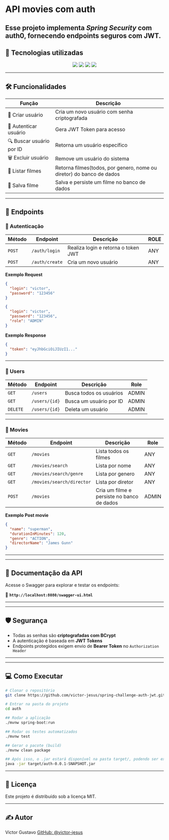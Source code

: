 
# API movies com auth 

Esse projeto implementa *Spring Security* com auth0, fornecendo endpoints seguros com JWT.
---

## 🚀 Tecnologias utilizadas

<p align="center">
  <img src="https://img.shields.io/badge/Java-17-ED8B00?style=for-the-badge&logo=java&logoColor=white"/>
  <img src="https://img.shields.io/badge/Spring%20Boot-3.3.2-6DB33F?style=for-the-badge&logo=spring&logoColor=white"/>
  <img src="https://img.shields.io/badge/PostgreSQL-16-4169E1?style=for-the-badge&logo=postgresql&logoColor=white"/>
  <img src="https://img.shields.io/badge/Flyway-CC0200?style=for-the-badge&logo=flyway&logoColor=white"/>
</p>

---

## 🛠 Funcionalidades

| Função                   | Descrição                                    |
| ------------------------ | -------------------------------------------- |
| 👤 Criar usuário         | Cria um novo usuário com senha criptografada |
| 🔑 Autenticar usuário    | Gera JWT Token para acesso                   |
| 🔍 Buscar usuário por ID | Retorna um usuário específico                |
| 🗑 Excluir usuário       | Remove um usuário do sistema                 |
| 📜 Listar filmes       | Retorna filmes(todos, por genero, nome ou diretor) do banco de dados        |
| 💾 Salva filme       | Salva e persiste um filme no banco de dados        |

---

## 📌 Endpoints

### **🔹 Autenticação**

| Método | Endpoint      | Descrição                           | ROLE |
| ------ | ------------- | ----------------------------------- |------|
| `POST` | `/auth/login` | Realiza login e retorna o token JWT | ANY  |
| `POST`   | `/auth/create` | Cria um novo usuário    | ANY |

**Exemplo Request**

```json
{
  "login": "victor",
  "password": "123456"
}
```

```json
{
  "login": "victor",
  "password": "123456",
  "role": "ADMIN"
}
```

**Exemplo Response**

```json
{
  "token": "eyJhbGciOiJIUzI1..."
}
```

---
### 🔹 Users

| Método   | Endpoint        | Descrição               | Role |
| -------- | --------------- | ----------------------- |------|
| `GET`    | `/users`        | Busca todos os usuários | ADMIN |
| `GET`    | `/users/{id}`   | Busca um usuário por ID | ADMIN |
| `DELETE` | `/users/{id}`   | Deleta um usuário       | ADMIN |

---
### 🔹 Movies


| Método   | Endpoint        | Descrição               | Role |
| -------- | --------------- | ----------------------- |------|
| `GET`    | `/movies`        | Lista todos os filmes | ANY |
| `GET`    | `/movies/search`   | Lista por nome | ANY |
| `GET`    | `/movies/search/genre`   | Lista por genero | ANY |
| `GET`    | `/movies/search/director`   | Lista por diretor | ANY |
| `POST` | `/movies`   | Cria um filme e persiste no banco de dados | ADMIN |


**Exemplo Post movie**

```json
{
  "name": "superman",
  "durationInMinutes": 120,
  "genre": "ACTION",
  "directorName": "James Gunn"
}
```

---



---

## 📜 Documentação da API

Acesse o Swagger para explorar e testar os endpoints:

🔗 **`http://localhost:8080/swagger-ui.html`**

---

---

## 🛡 Segurança

* Todas as senhas são **criptografadas com BCrypt**
* A autenticação é baseada em **JWT Tokens**
* Endpoints protegidos exigem envio de **Bearer Token** no `Authorization Header`

---

---

## 💻 Como Executar

```bash
# Clonar o repositório
git clone https://github.com/victor-jesus/spring-challenge-auth-jwt.git

# Entrar na pasta do projeto
cd auth

## Rodar a aplicação
./mvnw spring-boot:run

## Rodar os testes automatizados
./mvnw test

## Gerar o pacote (build)
./mvnw clean package

## Após isso, o .jar estará disponível na pasta target/, podendo ser executado com:
java -jar target/auth-0.0.1-SNAPSHOT.jar

```

---

## 📄 Licença

Este projeto é distribuído sob a licença MIT.

---

## ✍️ Autor

Victor Gustavo
[GitHub: @victor-jesus](https://github.com/victor-jesus)

